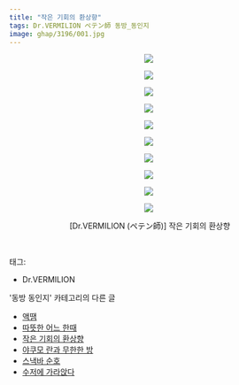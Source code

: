 ```yaml
---
title: "작은 기회의 환상향"
tags: Dr.VERMILION ペテン師 동방_동인지
image: ghap/3196/001.jpg
---
```

<div class="article">
<p style="text-align: center; clear: none; float: none;"><img src="{{ site.nasurl }}/ghap/3196/001.jpg"/></p>
<p style="text-align: center; clear: none; float: none;"><img src="{{ site.nasurl }}/ghap/3196/002.jpg"/></p>
<p style="text-align: center; clear: none; float: none;"><img src="{{ site.nasurl }}/ghap/3196/003.jpg"/></p>
<p style="text-align: center; clear: none; float: none;"><img src="{{ site.nasurl }}/ghap/3196/004.jpg"/></p>
<p style="text-align: center; clear: none; float: none;"><img src="{{ site.nasurl }}/ghap/3196/005.jpg"/></p>
<p style="text-align: center; clear: none; float: none;"><img src="{{ site.nasurl }}/ghap/3196/006.jpg"/></p>
<p style="text-align: center; clear: none; float: none;"><img src="{{ site.nasurl }}/ghap/3196/007.jpg"/></p>
<p style="text-align: center; clear: none; float: none;"><img src="{{ site.nasurl }}/ghap/3196/008.jpg"/></p>
<p style="text-align: center; clear: none; float: none;"><img src="{{ site.nasurl }}/ghap/3196/009.jpg"/></p>
<p style="text-align: center; clear: none; float: none;"><img src="{{ site.nasurl }}/ghap/3196/010.jpg"/></p>
<p style="text-align: center; clear: none; float: none;"> [Dr.VERMILION (ペテン師)] 작은 기회의 환상향</p>
<p><br/></p>
</div><div class="tagTrail">
<p>태그: </p>
<ul>
<li>Dr.VERMILION</li>
</ul>
</div><div class="another">
<p>'동방 동인지' 카테고리의 다른 글</p>
<ul>
<li><a href="/2017-04-20-ghap_3199">액땜</a></li>
<li><a href="/2017-04-20-ghap_3198">따뜻한 어느 한때</a></li>
<li><a href="/2017-04-19-ghap_3196">작은 기회의 환상향</a></li>
<li><a href="/2017-04-19-ghap_3195">야쿠모 란과 무한한 방</a></li>
<li><a href="/2017-04-19-ghap_3194">스낵바 순호</a></li>
<li><a href="/2017-04-19-ghap_3193">수저에 가라앉다</a></li>
</ul>
</div><div class="cb_module cb_fluid">
<div class="cb_wrt cb_profile">
</div><!-- commentList close -->
</div>